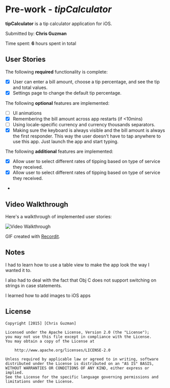 # Pre-work - *tipCalculator*

**tipCalculator** is a tip calculator application for iOS.

Submitted by: **Chris Guzman**

Time spent: **6** hours spent in total

## User Stories

The following **required** functionality is complete:

* [X] User can enter a bill amount, choose a tip percentage, and see the tip and total values.
* [X] Settings page to change the default tip percentage.

The following **optional** features are implemented:
* [ ] UI animations
* [X] Remembering the bill amount across app restarts (if <10mins)
* [ ] Using locale-specific currency and currency thousands separators.
* [X] Making sure the keyboard is always visible and the bill amount is always the first responder. This way the user doesn't have to tap anywhere to use this app. Just launch the app and start typing.

The following **additional** features are implemented:

* [X] Allow user to select different rates of tipping based on type of service they received.
* [X] Allow user to select different rates of tipping based on type of service they received.
*
## Video Walkthrough 

Here's a walkthrough of implemented user stories:

<img src='http://g.recordit.co/pZCo7T1Gk6.gif' title='Video Walkthrough' width='' alt='Video Walkthrough' />

GIF created with [Recordit](http://recordit.co/).

## Notes

I had to learn how to use a table view to make the app look the way I wanted it to.

I also had to deal with the fact that Obj C does not support switching on strings in case statements.

I learned how to add images to iOS apps

## License

    Copyright [2015] [Chris Guzman]

    Licensed under the Apache License, Version 2.0 (the "License");
    you may not use this file except in compliance with the License.
    You may obtain a copy of the License at

        http://www.apache.org/licenses/LICENSE-2.0

    Unless required by applicable law or agreed to in writing, software
    distributed under the License is distributed on an "AS IS" BASIS,
    WITHOUT WARRANTIES OR CONDITIONS OF ANY KIND, either express or implied.
    See the License for the specific language governing permissions and
    limitations under the License.
